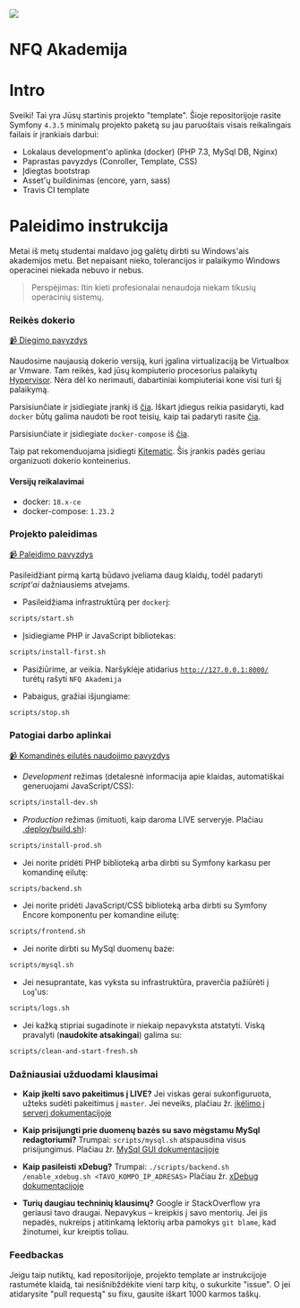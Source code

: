 ﻿![](https://avatars0.githubusercontent.com/u/4995607?v=3&s=100)

NFQ Akademija
============

# Intro

Sveiki! Tai yra Jūsų startinis projekto "template". 
Šioje repositorijoje rasite Symfony `4.3.5` minimalų projekto paketą su jau paruoštais 
visais reikalingais failais ir įrankiais darbui:
 
- Lokalaus development'o aplinka (docker) (PHP 7.3, MySql DB, Nginx)
- Paprastas pavyzdys (Conroller, Template, CSS)
- Įdiegtas bootstrap
- Asset'ų buildinimas (encore, yarn, sass)
- Travis CI template


# Paleidimo instrukcija

Metai iš metų studentai maldavo jog galėtų dirbti su Windows'ais akademijos metu.
 Bet nepaisant nieko, tolerancijos ir palaikymo Windows operacinei niekada nebuvo ir nebus.  

> Perspėjimas: Itin kieti profesionalai nenaudoja niekam tikusių operacinių sistemų. 

### Reikės dokerio

[:video_camera: Diegimo pavyzdys](https://youtu.be/75b876HcTl8) 

Naudosime naujausią dokerio versiją, kuri įgalina virtualizaciją be Virtualbox ar Vmware.
 Tam reikės, kad jūsų kompiuterio procesorius palaikytų [Hypervisor](https://en.wikipedia.org/wiki/Hypervisor).
 Nėra dėl ko nerimauti, dabartiniai kompiuteriai kone visi turi šį palaikymą.

Parsisiunčiate ir įsidiegiate įrankį iš [čia](https://docs.docker.com/install/linux/docker-ce/ubuntu/). Iškart įdiegus reikia pasidaryti, kad `docker` būtų galima naudoti be root teisių, kaip tai padaryti rasite [čia]( https://docs.docker.com/install/linux/linux-postinstall/#manage-docker-as-a-non-root-user).

Parsisiunčiate ir įsidiegiate `docker-compose` iš [čia](https://github.com/docker/compose/releases).

Taip pat rekomenduojama įsidiegti [Kitematic](https://github.com/docker/kitematic/releases).
 Šis įrankis padės geriau organizuoti dokerio konteinerius. 

#### Versijų reikalavimai

* docker: `18.x-ce`
* docker-compose: `1.23.2`


### Projekto paleidimas

[:video_camera: Paleidimo pavyzdys](https://youtu.be/oaj0y_juMuo) 

Pasileidžiant pirmą kartą būdavo įveliama daug klaidų, todėl padaryti _script'ai_ dažniausiems atvejams.

* Pasileidžiama infrastruktūrą per `docker`į:
```bash
scripts/start.sh
```

* Įsidiegiame PHP ir JavaScript bibliotekas:
```bash
scripts/install-first.sh
```

* Pasižiūrime, ar veikia.
  Naršyklėje atidarius [`http://127.0.0.1:8000/`](http://127.0.0.1:8000/) turėtų rašyti `NFQ Akademija`

* Pabaigus, gražiai išjungiame:
```bash
scripts/stop.sh
```

### Patogiai darbo aplinkai

[:video_camera: Komandinės eilutės naudojimo pavyzdys](https://youtu.be/s4y5LOipr4U) 

* _Development_ režimas (detalesnė informacija apie klaidas, automatiškai generuojami JavaScript/CSS):
```bash
scripts/install-dev.sh
```

* _Production_ režimas (imituoti, kaip daroma LIVE serveryje. Plačiau [.deploy/build.sh](.deploy/build.sh)):
```bash
scripts/install-prod.sh
```

* Jei norite pridėti PHP biblioteką arba dirbti su Symfony karkasu per komandinę eilutę:
```bash
scripts/backend.sh
```

* Jei norite pridėti JavaScript/CSS biblioteką arba dirbti su Symfony Encore komponentu per komandine eilutę:
```bash
scripts/frontend.sh
```

* Jei norite dirbti su MySql duomenų baze:
```bash
scripts/mysql.sh
```

* Jei nesuprantate, kas vyksta su infrastruktūra, praverčia pažiūrėti į `Log`'us:
```bash
scripts/logs.sh
```

* Jei kažką stipriai sugadinote ir niekaip nepavyksta atstatyti.
  Viską pravalyti (**naudokite atsakingai**) galima su:
```bash
scripts/clean-and-start-fresh.sh
```

### Dažniausiai užduodami klausimai

* **Kaip įkelti savo pakeitimus į LIVE?**
Jei viskas gerai sukonfiguruota, užteks sudėti pakeitimus į `master`.
Jei neveiks, plačiau žr. [įkėlimo į serverį dokumentacijoje](https://github.com/nfqakademija/docker/blob/master/docs/deploy-project.md)

* **Kaip prisijungti prie duomenų bazės su savo mėgstamu MySql redagtoriumi?**
Trumpai: `scripts/mysql.sh` atspausdina visus prisijungimus.
Plačiau žr. [MySql GUI dokumentacijoje](https://github.com/nfqakademija/docker/blob/master/docs/use-mysql-with-gui.md)

* **Kaip pasileisti xDebug?**
Trumpai: `./scripts/backend.sh /enable_xdebug.sh <TAVO_KOMPO_IP_ADRESAS>`
Plačiau žr. [xDebug dokumentacijoje](https://github.com/nfqakademija/docker/blob/master/docs/setup-xdebug.md)

* **Turių daugiau techninių klausimų?**
Google ir StackOverflow yra geriausi tavo draugai.
Nepavykus – kreipkis į savo mentorių. Jei jis nepadės,
nukreips į atitinkamą lektorių arba pamokys `git blame`,
kad žinotumei, kur kreiptis toliau. 

### Feedbackas

Jeigu taip nutiktų, kad repositorijoje, projekto template ar instrukcijoje rastumėte klaidą, tai nesišnibždėkite vieni tarp kitų, o sukurkite "issue". 
O jei atidarysite "pull requestą" su fixu, gausite iškart 1000 karmos taškų.
